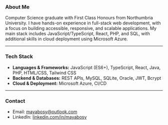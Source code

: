 ### About Me

Computer Science graduate with First Class Honours from Northumbria University. I have hands-on experience in full-stack web development, with a focus on building accessible, responsive, and scalable applications. My main stack includes JavaScript/TypeScript, React, PHP, and SQL, with additional skills in cloud deployment using Microsoft Azure.

---

### Tech Stack

- **Languages & Frameworks:** JavaScript (ES6+), TypeScript, React, Java, PHP, HTML/CSS, Tailwind CSS  
- **Backend & Databases:** REST APIs, MySQL, SQLite, Oracle, JWT, Bcrypt  
- **Cloud & Deployment:** Microsoft Azure, CI/CD  

---

### Contact

- Email: [mayabosy@outlook.com](mailto:mayabosy@outlook.com)  
- LinkedIn: [linkedin.com/in/mayabosy](https://www.linkedin.com/in/mayabosy/)

